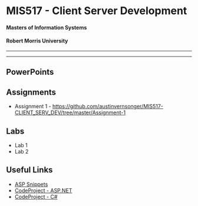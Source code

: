 MIS517 - Client Server Development
========================

#### Masters of Information Systems
#### Robert Morris University 

----------------------------

----------------------------

PowerPoints
-----------


Assignments
-----------

- Assignment 1 - https://github.com/austinvernsonger/MIS517-CLIENT_SERV_DEV/tree/master/Assignment-1
 
Labs
----

- Lab 1
- Lab 2



Useful Links
--------------
-  <a href="http://www.aspsnippets.com">ASP Snippets</a>
-  <a href="http://www.codeproject.com/search.aspx?sbo=kw&aidlst=85">CodeProject - ASP.NET</a>
-  <a href="http://www.codeproject.com/search.aspx?sbo=kw&aidlst=81">CodeProject - C#</a>
<!--  <a href="h"></a>  -->


